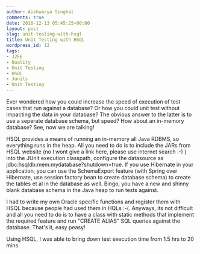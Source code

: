 ```yaml
---
author: Aishwarya Singhal
comments: true
date: 2010-12-13 05:45:25+00:00
layout: post
slug: unit-testing-with-hsql
title: Unit Testing with HSQL
wordpress_id: 12
tags:
- J2EE
- Quality
- Unit Testing
- HSQL
- Junits
- Unit Testing
---
```


Ever wondered how you could increase the speed of execution of test cases that run against a database? Or how you could unit test without impacting the data in your database? The obvious answer to the latter is to use a seperate database schema, but speed? How about an in-memory database? See, now we are talking!

HSQL provides a means of running an in-memory all Java RDBMS, so everything runs in the heap. All you need to do is to include the JARs from HSQL website (no I wont give a link here, please use internet search :-) ) into the JUnit execution classpath, configure the datasource as jdbc:hsqldb:mem:mydatabase?shutdown=true. If you use Hibernate in your application, you can use the SchemaExport feature (with Spring over Hibernate, use session factory bean to create database schema) to create the tables et al in the database as well. Bingo, you have a new and shinny blank database schema in the Java heap to run tests against.

I had to write my own Oracle specific functions and register them with HSQL because people had used them in HQLs :-(. Anyways, its not difficult and all you need to do is to have a class with static methods that implement the required feature and run "CREATE ALIAS" SQL queries against the database. That's it, easy peasy!

Using HSQL, I was able to bring down test execution time from 1.5 hrs to 20 mins.
